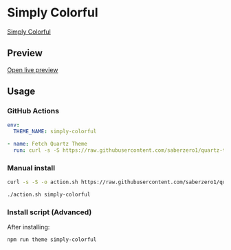 # Simply Colorful

[Simply Colorful](https://github.com/LorenzoPegorari)

## Preview

[Open live preview](https://quartz-themes.github.io/simply-colorful/)

## Usage

### GitHub Actions

```yaml
env:
  THEME_NAME: simply-colorful
```

```yaml
- name: Fetch Quartz Theme
  run: curl -s -S https://raw.githubusercontent.com/saberzero1/quartz-themes/master/action.sh | bash -s -- $THEME_NAME
```

### Manual install

```bash
curl -s -S -o action.sh https://raw.githubusercontent.com/saberzero1/quartz-themes/master/action.sh

./action.sh simply-colorful
```

### Install script (Advanced)

After installing:

```bash
npm run theme simply-colorful
```
